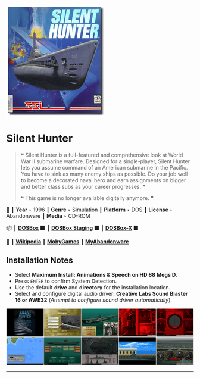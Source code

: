 ![](Thumbnail.png "application-thumbnail")

# Silent Hunter

> ❝ Silent Hunter is a full-featured and comprehensive look at World War II submarine warfare. Designed for a single-player, Silent Hunter lets you assume command of an American submarine in the Pacific. You have to sink as many enemy ships as possible. Do your job well to become a decorated naval hero and earn assignments on bigger and better class subs as your career progresses. ❞
>
> ❝ This game is no longer available digitally anymore. ❞
>

📌 ┃ **Year** ‣ 1996 ┃ **Genre** ‣ Simulation ┃ **Platform** ‣ DOS ┃ **License** ‣ Abandonware ┃ **Media** ‣ CD-ROM 

📦 ┃ **[DOSBox](https://www.dosbox.com/) 🟩** ┃ **[DOSBox Staging](https://dosbox-staging.github.io/) 🟩** ┃ **[DOSBox-X](https://dosbox-x.com/) 🟩** 

📎 ┃ **[Wikipedia](https://en.wikipedia.org/wiki/Silent_Hunter_(video_game))** ┃ **[MobyGames](https://www.mobygames.com/game/5356/silent-hunter/)** ┃ **[MyAbandonware](https://www.myabandonware.com/game/silent-hunter-2eg)** 

## Installation Notes
- Select **Maximum Install: Animations & Speech on HD 88 Megs D**.
- Press `ENTER` to confirm System Detection.
- Use the default **drive** and **directory** for the installation location.
- Select and configure digital audio driver: **Creative Labs Sound Blaster 16 or AWE32** (*Attempt to configure sound driver automatically*).

![](Montage.png "Silent Hunter")

---

